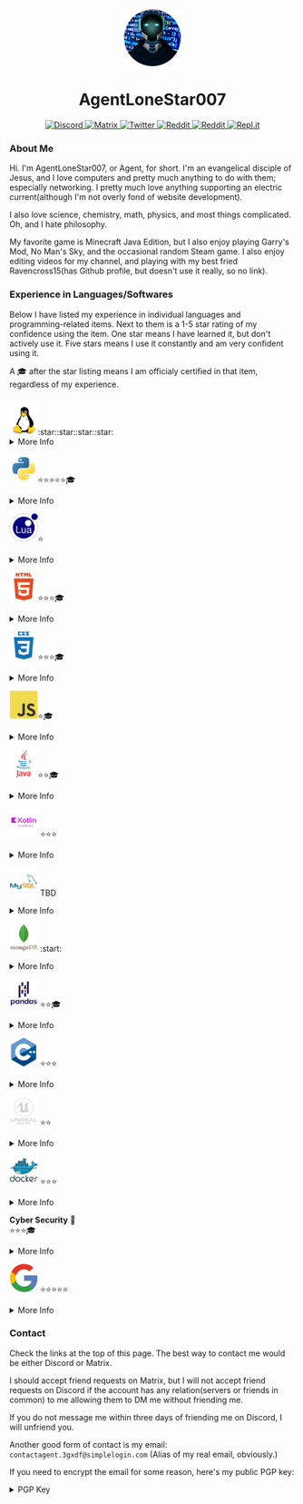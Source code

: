 <!--Header-->
<div id="header" align="center">
  <img src="/assets/profile-pic.png" width="100"/>
  <h1>AgentLoneStar007</h1>
  
  <a href="https://discordapp.com/users/403735483961704450">
    <img src="https://img.shields.io/badge/Discord-white?logo=discord&logoColor=Hex(7289da)" alt="Discord"/>
  </a>
  
  <a href="https://matrix.to/#/@agentlonestar007:matrix.org">
    <img src="https://img.shields.io/badge/Matrix-gray?logo=matrix&logoColor=white" alt="Matrix"/>
  </a>
  
  <a href="https://twitter.com/YaBoiAgent">
    <img src="https://img.shields.io/badge/Twitter-darkblue?logo=twitter&logoColor=blue" alt="Twitter"/>
  </a>
  
  <a href="https://www.reddit.com/user/RobCo-Industries">
    <img src="https://img.shields.io/badge/Reddit-maroon?logo=reddit&logoColor=red" alt="Reddit"/>
  </a>
  
  <a href="https://www.youtube.com/channel/UC9M6PQlY2ZFj1wC_j09nwAQ">
    <img src="https://img.shields.io/badge/Youtube-white?logo=youtube&logoColor=red" alt="Reddit"/>
  </a>
  
  <a href="https://replit.com/@AgentLoneStar">
    <img src="https://img.shields.io/badge/Repl.it-blue?logo=replit&logoColor=white" alt="Repl.it"/>
  </a>
</div>

<!--Body-->
### About Me
Hi. I'm AgentLoneStar007, or Agent, for short. I'm an evangelical disciple of Jesus, and I
love computers and pretty much anything to do with them; especially networking. I pretty much
love anything supporting an electric current(although I'm not overly fond of website development).

I also love science, chemistry, math, physics, and most things complicated.
Oh, and I hate philosophy. 

My favorite game is Minecraft Java Edition, but I also enjoy playing Garry's Mod, No Man's Sky,
and the occasional random Steam game. I also enjoy editing videos for my channel, and playing
with my best fried Ravencross15(has Github profile, but doesn't use it really, so no link).

### Experience in Languages/Softwares
Below I have listed my experience in individual languages and programming-related items.
Next to them is a 1-5 star rating of my confidence using the item. One star means I have learned it,
but don't actively use it. Five stars means I use it constantly and am very confident using it.

A :mortar_board: after the star listing means I am officialy certified in that item, regardless of
my experience.

<br>

<div id="experience-icons">
  <img src="https://raw.githubusercontent.com/devicons/devicon/1119b9f84c0290e0f0b38982099a2bd027a48bf1/icons/linux/linux-original.svg" width="50" height="50"/>:star::star::star::star:
  <details>
    <summary>More Info</summary>
    <br>
    I have been daily-driving EndeavourOS(an Arch-based distro) on my<br>
    main PC since about 2021, but I've been using Linux for random<br>
    projects since long before. I am not, by far, a professional Linux<br>
    user, but I do know my way around the terminal/shell.
  </details>
  
  <img src="https://raw.githubusercontent.com/devicons/devicon/1119b9f84c0290e0f0b38982099a2bd027a48bf1/icons/python/python-original.svg" width="50" height="50"/>:star::star::star::star::star::mortar_board:
  <details>
    <summary>More Info</summary>
    <br>
    Python is the first language I ever learned, way back since 2015.<br>
    I've used it for pretty much everything that doesn't recquire use<br>
    of a different language.
  </details>
  
  <img src="https://raw.githubusercontent.com/devicons/devicon/1119b9f84c0290e0f0b38982099a2bd027a48bf1/icons/lua/lua-original-wordmark.svg" width="50" height="50"/>:star:
  <details>
    <summary>More Info</summary>
    <br>
    I've worked with Lua before because I made a few Garry's Mod addons,<br>
    but I've never taken a course on it. The only experience I have is<br>
    just some Googling. Due to it's simple syntax, however, I would be<br>
    comfortable using it for a project.
  </details>
  
  <img src="https://raw.githubusercontent.com/devicons/devicon/1119b9f84c0290e0f0b38982099a2bd027a48bf1/icons/html5/html5-plain-wordmark.svg" width="50" height="50"/>:star::star::star::mortar_board:
  <details>
    <summary>More Info</summary>
    <br>
    I took a course on HTML/CSS/Js a long while back, and am fully capable<br>
    of creating super-simple websites using them.
  </details>
  
  <img src="https://raw.githubusercontent.com/devicons/devicon/1119b9f84c0290e0f0b38982099a2bd027a48bf1/icons/css3/css3-plain-wordmark.svg" width="50" height="50"/>:star::star::star::mortar_board:
  <details>
    <summary>More Info</summary>
    <br>
    See HTML More Info.
  </details>
  
  <img src="https://raw.githubusercontent.com/devicons/devicon/1119b9f84c0290e0f0b38982099a2bd027a48bf1/icons/javascript/javascript-original.svg" width="50" height="50"/>:star::mortar_board:
  <details>
    <summary>More Info</summary>
    <br>
    I have experience in Javascript and would be capable of using it(with a<br>
    ton of Googling), but I hate it. Don't ask me to use it.
  </details>
  
  <img src="https://raw.githubusercontent.com/devicons/devicon/1119b9f84c0290e0f0b38982099a2bd027a48bf1/icons/java/java-original-wordmark.svg" width="50" height="50"/>:star::star::mortar_board:
  <details>
    <summary>More Info</summary>
    <br>
    I would be confident in using Java, but I do not use it 24/7. By far.
  </details>
  
  <img src="https://raw.githubusercontent.com/devicons/devicon/1119b9f84c0290e0f0b38982099a2bd027a48bf1/icons/kotlin/kotlin-plain-wordmark.svg" width="50" height="50"/> :star::star::star:
  <details>
    <summary>More Info</summary>
    <br>
    I am sadly not certified in this course due to a bit of an error with<br>
    W3Schools, but I did take the entire course, and am confident in using it.
  </details>
  
  <img src="https://raw.githubusercontent.com/devicons/devicon/1119b9f84c0290e0f0b38982099a2bd027a48bf1/icons/mysql/mysql-original-wordmark.svg" width="50" height="50"/> TBD
  <details>
    <summary>More Info</summary>
    <br>
    I mark this as to be determined due to the fact I'm still taking a<br>
    couse on MySQL and data analytics.
  </details>
  
  <img src="https://raw.githubusercontent.com/devicons/devicon/1119b9f84c0290e0f0b38982099a2bd027a48bf1/icons/mongodb/mongodb-original-wordmark.svg" width="50" height="50"/> :start:
  <details>
    <summary>More Info</summary>
    <br>
    Technically I am certified in this, but it's a sub-certification<br>
    of Python. (MongoDB was taught in the Python course.)
  </details>
  
  <img src="https://raw.githubusercontent.com/devicons/devicon/1119b9f84c0290e0f0b38982099a2bd027a48bf1/icons/pandas/pandas-original-wordmark.svg" width="50" height="50"/> :star::star::mortar_board:
  <details>
    <summary>More Info</summary>
    <br>
    Not much information to give, besides I'm certified in it and have<br>
    some minor experience in Pandas.
  </details>
  
  <img src="https://raw.githubusercontent.com/devicons/devicon/1119b9f84c0290e0f0b38982099a2bd027a48bf1/icons/cplusplus/cplusplus-original.svg" width="50" height="50"/> :star::star::star:
  <details>
    <summary>More Info</summary>
    <br>
    I learned C++ to work on The Aetheria Project, made in Unreal Engine.
  </details>
  
  <img src="/assets/unreal-engine-logo.png" width="50" height="50"/> :star::star:
  <details>
    <summary>More Info</summary>
    <br>
    I will slowly but surely get more and more experience in Unreal Engine,<br>
    but for now I will leave it at two stars.
  </details>
  
  <img src="https://raw.githubusercontent.com/devicons/devicon/1119b9f84c0290e0f0b38982099a2bd027a48bf1/icons/docker/docker-original-wordmark.svg" width="50" height="50"/> :star::star::star:
  <details>
    <summary>More Info</summary>
    <br>
    I recently learned the power of Docker when attempting to create<br>
    a MariaDB container. Since then I have learned the power of the<br>
    wonderful Docker.
  </details>
  
 <strong>Cyber Security</strong> :closed_lock_with_key:<br>
 :star::star::star::mortar_board:
  <details>
    <summary>More Info</summary>
    <br>
    I took a course on cyber security a while back on W3Schools, so I<br>
    thought I'd mention it here.
  </details>
  
  <img src="https://raw.githubusercontent.com/devicons/devicon/1119b9f84c0290e0f0b38982099a2bd027a48bf1/icons/google/google-original.svg" width="50" height="50"/> :star::star::star::star::star:
  <details>
    <summary>More Info</summary>
    <br>
    Like all other developers, I am very capable of searching Google<br>
    for solutions to my programming problems.
  </details>
</div>

### Contact
Check the links at the top of this page. The best way to contact me would be either
Discord or Matrix.

I should accept friend requests on Matrix, but I will not accept friend requests on Discord
if the account has any relation(servers or friends in common) to me allowing them to DM me
without friending me.

If you do not message me within three days of friending me on Discord, I will unfriend you.

Another good form of contact is my email: `contactagent.3gxdf@simplelogin.com` (Alias of my
real email, obviously.)

If you need to encrypt the email for some reason, here's my public PGP key:
<details>
<summary>PGP Key</summary>
<br>
  
```
-----BEGIN PGP PUBLIC KEY BLOCK-----
xsFNBGJya5kBEADLGc7lMR2+26oNB7IWyYTsnZRX4WlCjvVWZ3JgcS9kxYL4
v6in3Bvz9Z//Fkk+RAr7/w64+Rk4UGjxDqZrCmxkh3Bgt2I3JEqAuJQQkAKc
EUQCC15DHA508yeQPTZeSb8pJwo2maZi1jZZ+iXokzNA+oz8VF0gel+cpbJM
oPXxgAmmI3cgY0E/jqJ63xPppyp7tXwjL0S5RmkDXsPpCTfagUocGlGm+nGx
rjXDBiOASlofYeMgCfmKE/xZa2HB07xA0s7/lcFFgF29WrDfmCdZmkkjmqWC
gKFqBMEfUI6esplYrLuvKJ6PBws4G2b9wQDnE0qf2D2QPGBi54Hhc+2bCY9f
5R/ZS1fJo762Ui+oOaFioCj4hHdMPjJO5s2Ax+wX0WQnB8wG99yTtFWzvetF
e3OFvqAnmt5KctDpdwF9SEz88f2lr6nLMbmXEPdJpGxEvKFQqdozU2DGLTnV
t/pE+oEfTZf9yhDWAc9aZGhMxfkEJRgbGK4kgmgijUd1LmCapeeEbMwQNM5c
FjzNZ2oFfZ7E+mw1wGUQl2MlzLR4Dmy9ydqIbkru/IMZU6tWIIWrKWYv7Bj+
rpSnycWYde2+r5nPWtmInoO042GkLD6bcguidrWiZo+FdekDiAZtW1hPoltf
itU9qoz2lGVYrIxjU0CQvQIdNWZOc2vHA0PNPwARAQABzSxBZ2VudCBMb25l
U3RhciA8YWdlbnRsb25lc3RhcjAwN0ByaXNldXAubmV0PsLBdQQQAQgAHwUC
YnJrmQYLCQcIAwIEFQgKAgMWAgECGQECGwMCHgEACgkQ157zPD8EnyDDSA/6
AiD8/pWPp7bBrualya5yoDVisxWSD8IcyukZz+owjhCmDs+PYj8px+t00LhW
ZYWj32r+o/p8c4gtfq21KENbJQhqqeWPI9KsYREtEfhjWDB4xvCCmM+OXXkq
NAPj0Cgs0hevlOTO9hUbHNqo4UoqXtYwS93fDfCTPsEwinPm55GiMwskRoUx
72Oayd6IfZwBGGpQGXuJ7iJ42YYVTwG+0I8NDJJpXLXT13eXjjwwIrCFfig0
I72h/DS1DUdExk5hovJ3zD1d8tnfU3GMxDpsUlnDCfDq8Id+vnjbfArgb148
puJkBg3jDqn0HXqdqFjeh7RJZ70n6HbV6X0/MGC0i+hsLqdX22mi1RwBNqdz
4JMqHVRbfU7aMQMgY8ybhBH20Juk5aHoM5qaN3SkmyCMbITv1guvoR7G7wBH
hTIB4T6G53dVKjEtsR16cW7Ixzwu4pXhbVct9JPUm35ekgUYvHgbXig0aYd9
Sb3U5zvxaJubZaONBv1YcjBzQfmlYRLsJtvgKYM+iegs1rSLbGVmufA5emuR
ak9p9nzVXxxL4N3TuaY3Xk8PvF1wC6WOqnB80c2bllq48wW62K6LhmC5dRHi
UehQ291K2E+k3EGygRqrnxdQ+BEUhQcIGsiVm51dZoNGqwQWIJni/v74JcTW
4sbFTe5cKHeCzmPc0H3fep3OwU0EYnJrmQEQALb4JaSN9yNJDbdr6EHGx8H9
bCO2qSYxWQnKZYYA0b1G1YPTwiki6zskoGTMyBhtVl0xdsVt1xwX859tnAmC
YHm0N2RDWw7FTkOIt+dbvCT1lckAHPoJBeBDSRU5UR7rPc3GXi+Eah4SpbpY
RmVl7oAhubFFxNFGpp34CIBDLThPN6bxPPGHrIbu6kx2jf+qD1gW0vu5FOCS
wzCy+2bIOz0vxq5ExUN6BNMjhMpMlXaZhmIiOxUHAxQz+l+dESk3dXHZWwJ4
qYVvnD9ms27GCabf7nSo5y2Rl/9hp5gmOWd/XhTER/oeNTapIgGd9mmgtqLk
8AnRK8MJtgUg4YPgnrEvoJaU7tqLA4J7DyR58vDj5Uq9qLi36NjHhVeO/emU
nKhumqOvpaZA+mqBNIQ7Qd0wZIuHAOFlQE4QYiDeOC5OsbnptSwvdqzQXnEQ
1N2B+mWO4VKvT1Ua7ThhoPIHPgQYiH2TX7uo3+MY7lXThxpcSdM9szVKGuYo
yRdPNEW6ySUkoogCd207jP3aOSx2ZAt/jeiSVJ0CEy+FYrZskz5yA6BRY5Iv
1OfRPr8lv4phDERMpzOQPT/mDc/8VV4BTgzTPhf9cn35dkW+ZP24uVUFw1+R
GiMXfDHJkzgVGkgkqcYE20XmMSiUopl31x+kZVjfg+67N+dE415OZ2B+/ww9
ABEBAAHCwV8EGAEIAAkFAmJya5kCGwwACgkQ157zPD8EnyBCQg//blsHVl1Q
Zm43nUdoyY55IJ0Yfwl9x6iFRLQzdwPTyCKg8wPisRa/4Do4gEJKF3sbzRcv
i2aYTXN5sgVpIaK4G46GKvhXu8V+BvJ2ndoZ2ygMl6oSeloeH2FRntG/GPMZ
kBvULbtrL+BHykc/oP2tbVy1jpGgT/nsZ4zbVGA8s7VSAZW0UXkDExsEhNfs
ZYltcgipCwoxU4yTg1BcdVwEvj2AD8JMQgh8122KYzUslcRXIgi4u7+JOBlE
wNDEQ1JCq05niu0wIv4X/kGAXO8CqzP3oSZxPTEliT6RvZCOzlLIePSh/Bkk
9P0/9HoLdDd00YEMObMYpi80Pce+UCG6mISjjg2PuITnsP3JKvOWhURWLhS/
0h1P97cTocrr2BTo0HC7zi7CZl3eL+irQyMPDn7EI+LkfUGsCvv71uhWVJQK
rlGJ9qUTn/riVu4Ir2gw8QsZvD9KJN+J6g2YGJ7IEngg7yXud6kpo6g5PTyF
MB4YleD16avdMxB7gCGnc1jx6cR8tfuQT1ktZjdVdAjKPIpYkXO0rbTmcRz9
S9y79bnzsHXfn/Y+vQpyUorZxhPDociDOelXKA8/2phBU3mdoLr7brRojH99
PlzA7rVx4Xu1lrYPhIOtzOQra/Q1BqGsabrmuZ6OrZgFe/Be0kVZsGZCuRIV
WAqsrgAWx4WU1bY=
=mFZU
-----END PGP PUBLIC KEY BLOCK-----
```
</details>


